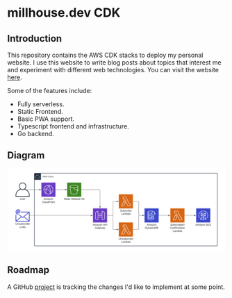 # millhouse.dev CDK

## Introduction
This repository contains the AWS CDK stacks to deploy my personal website. I use this website to write blog posts about topics that interest me and experiment with different web technologies. You can visit the website [here](https://millhouse.dev).

Some of the features include:
* Fully serverless.
* Static Frontend.
* Basic PWA support.
* Typescript frontend and infrastructure.
* Go backend.

## Diagram
![](docs/assets/diagram.png)

## Roadmap
A GitHub [project](https://github.com/users/strongishllama/projects/2) is tracking the changes I'd like to implement at some point.
